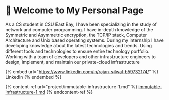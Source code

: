 # 👋 Welcome to My Personal Page

As a CS student in CSU East Bay, I have been specializing in the study of network and computer programming. I have in-depth knowledge of the Symmetric and Asymmetric encryption, the TCP/IP stack, Computer Architecture and Unix based operating systems. During my internship I have developing knowledge about the latest technologies and trends. Using different tools and technologies to ensure entire technology portfolio. Working with a team of developers and other infrastructure engineers to design, implement, and maintain our private-cloud infrastructure

{% embed url="https://www.linkedin.com/in/rajan-silwal-b59732174/" %}
LinkedIn&#x20;
{% endembed %}

{% content-ref url="project/immutable-infrastructure-1.md" %}
[immutable-infrastructure-1.md](project/immutable-infrastructure-1.md)
{% endcontent-ref %}
